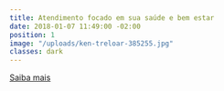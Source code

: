 ```yaml
---
title: Atendimento focado em sua saúde e bem estar
date: 2018-01-07 11:49:00 -02:00
position: 1
image: "/uploads/ken-treloar-385255.jpg"
classes: dark
---
```


[Saiba mais](#)
